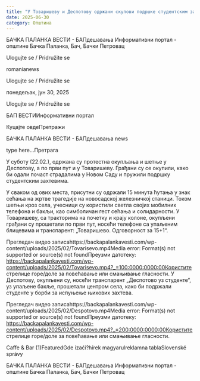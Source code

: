 ```yaml
---
title: "У Товаришеву и Деспотову одржани скупови подршке студентским захтевима"
date: 2025-06-30
category: Општина
---
```


БАЧКА ПАЛАНКА ВЕСТИ - БАПдешавања Информативни портал - општине Бачка Паланка, Бач, Бачки Петровац

Ulogujte se / Pridružite se

romanianews

Ulogujte se / Pridružite se

понедељак, јун 30, 2025

Ulogujte se / Pridružite se

БАП ВЕСТИИнформативни портал

Куцајте овдеПретражи

БАЧКА ПАЛАНКА ВЕСТИ - БАПдешавања news

type here...Претрага

У суботу (22.02.), одржана су протестна окупљања и шетње у Деспотову, а по први пут и у Товаришеву. Грађани су се окупили, како би одали почаст страдалима у Новом Саду и пружили подршку студентским захтевима.

У сваком од ових места, присутни су одржали 15 минута ћутања у знак сећања на жртве трагедије на новосадској железничкој станици. Током шетњи кроз села, учесници су користили светла својих мобилних телефона и бакљи, као симболичан гест сећања и солидарности.
У Товаришеву, са тракторима на почетку и крају колоне, окупљени грађани су прошетали по први пут, носећи телефоне са упаљеним блицевима и транспарент: „Товаришево. Одговорност за 15+1“.



Прегледач видео записаhttps://backapalankavesti.com/wp-content/uploads/2025/02/Tovarisevo.mp4Media error: Format(s) not supported or source(s) not foundПреузми датотеку: https://backapalankavesti.com/wp-content/uploads/2025/02/Tovarisevo.mp4?_=100:0000:0000:00Користите стрелице горе/доле за повећавање или смањивање гласности.
У Деспотову, окупљени су, носећи транспарент „Деспотово уз студенте“, уз упаљене бакље, прошетали центром села, како би подржали студенте у борби за испуњење њихових захтева.


Прегледач видео записаhttps://backapalankavesti.com/wp-content/uploads/2025/02/Despotovo.mp4Media error: Format(s) not supported or source(s) not foundПреузми датотеку: https://backapalankavesti.com/wp-content/uploads/2025/02/Despotovo.mp4?_=200:0000:0000:00Користите стрелице горе/доле за повећавање или смањивање гласности.

Caffe & Bar (1)FeaturedGde izaći?hírek magyarulreklamna tablaSlovenské správy

БАЧКА ПАЛАНКА ВЕСТИ - БАПдешавања Информативни портал - општине Бачка Паланка, Бач, Бачки Петровац
